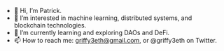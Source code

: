 - 👋 Hi, I’m Patrick.
- 👀 I’m interested in machine learning, distributed systems, and blockchain technologies.
- 🌱 I’m currently learning and exploring DAOs and DeFi.
- 📫 How to reach me: griffy3eth@gmail.com, or @griffy3eth on Twitter.

<!---
pbGriffy3/pbGriffy3 is a ✨ special ✨ repository because its `README.md` (this file) appears on your GitHub profile.
You can click the Preview link to take a look at your changes.
--->
